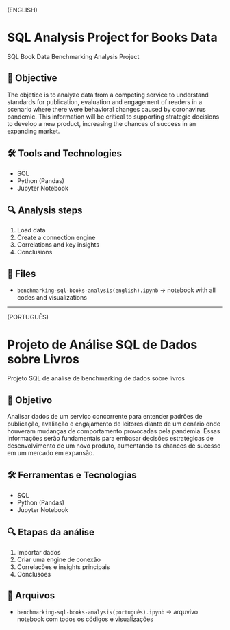 (ENGLISH)

# SQL Analysis Project for Books Data 

SQL Book Data Benchmarking Analysis Project

## 📌 Objective
The objetice is to analyze data from a competing service to understand standards for publication, evaluation and engagement of readers in a scenario where there were behavioral changes caused by coronavirus pandemic. This information will be critical to supporting strategic decisions to develop a new product, increasing the chances of success in an expanding market.

## 🛠️ Tools and Technologies
- SQL
- Python (Pandas)
- Jupyter Notebook

## 🔍 Analysis steps
1. Load data
2. Create a connection engine
3. Correlations and key insights 
4. Conclusions

## 📁 Files
- `benchmarking-sql-books-analysis(english).ipynb` → notebook with all codes and visualizations

__________________________________________________________________________________________________________________________________________________________________________________________________________________
(PORTUGUÊS)

# Projeto de Análise SQL de Dados sobre Livros 

Projeto SQL de análise de benchmarking de dados sobre livros

## 📌 Objetivo
Analisar dados de um serviço concorrente para entender padrões de publicação, avaliação e engajamento de leitores diante de um cenário onde houveram mudanças de comportamento provocadas pela pandemia. Essas informações serão fundamentais para embasar decisões estratégicas de desenvolvimento de um novo produto, aumentando as chances de sucesso em um mercado em expansão.

## 🛠️ Ferramentas e Tecnologias
- SQL
- Python (Pandas)
- Jupyter Notebook

## 🔍 Etapas da análise
1. Importar dados
2. Criar uma engine de conexão
3. Correlações e insights principais
4. Conclusões

## 📁 Arquivos
- `benchmarking-sql-books-analysis(português).ipynb` → arquvivo notebook com todos os códigos e visualizações
